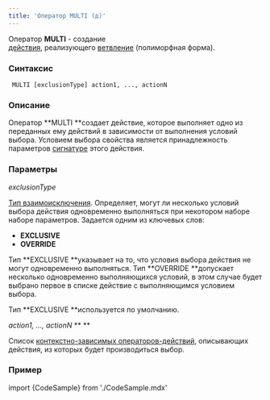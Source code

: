 ```yaml
---
title: 'Оператор MULTI (д)'
---
```


Оператор **MULTI** - создание [действия](Действия.md), реализующего [ветвление](Ветвление_CASE_IF_MULTI.md#Ветвление(CASE,IF,MULTI-broken)-poly) (полиморфная форма).

### Синтаксис

     MULTI [exclusionType] action1, ..., actionN 

### Описание

Оператор **MULTI **создает действие, которое выполняет одно из переданных ему действий в зависимости от выполнения условий выбора. Условием выбора свойства является принадлежность параметров [сигнатуре](Оператор_CLASS.md) этого действия. 

### Параметры

*exclusionType*

[Тип взаимоисключения](Ветвление_CASE_IF_MULTI.md#Ветвление(CASE,IF,MULTI-broken)-exclusive). Определяет, могут ли несколько условий выбора действия одновременно выполняться при некотором наборе наборе параметров. Задается одним из ключевых слов:

-   **EXCLUSIVE**
-   **OVERRIDE**

Тип **EXCLUSIVE **указывает на то, что условия выбора действия не могут одновременно выполняться. Тип **OVERRIDE **допускает несколько одновременно выполняющихся условий, в этом случае будет выбрано первое в списке действие с выполняющимся условием выбора. 

Тип **EXCLUSIVE **используется по умолчанию.

*action1, ..., actionN* ** ** 

Список [контекстно-зависимых операторов-действий](Операторы-действия.md#контекстно-зависимые-операторы), описывающих действия, из которых будет производиться выбор.

### Пример


import {CodeSample} from './CodeSample.mdx'

<CodeSample url="https://documentation.lsfusion.org/sample?file=ActionSample&block=multi"/>

  
